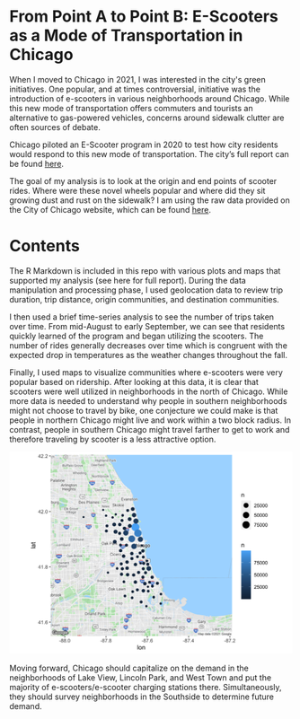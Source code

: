 # From Point A to Point B: E-Scooters as a Mode of Transportation in Chicago
When I moved to Chicago in 2021, I was interested in the city's green initiatives. 
One popular, and at times controversial, initiative was the introduction of e-scooters
in various neighborhoods around Chicago. While this new mode of transportation offers 
commuters and tourists an alternative to gas-powered vehicles, concerns around sidewalk
clutter are often sources of debate. 


Chicago piloted an E-Scooter program in 2020 to test how city residents would
respond to this new mode of transportation. The city’s full report can be found [here](https://www.chicago.gov/content/dam/city/depts/cdot/Misc/EScooters/2021/2020%20Chicago%20E-scooter%20Evaluation%20-%20Final.pdf).

The goal of my analysis is to look at the origin and end points of scooter rides.
Where were these novel wheels popular and where did they sit growing dust and 
rust on the sidewalk? I am using the raw data provided on the City of Chicago website, 
which can be found [here](https://data.cityofchicago.org/Transportation/E-Scooter-Trips-2020/3rse-fbp6).


# Contents

The R Markdown is included in this repo with various plots and maps that supported 
my analysis (see here for full report). During the data manipulation and processing phase, I used geolocation data 
to review trip duration, trip distance, origin communities, and destination communities.  

I then used a brief time-series analysis to see the number of trips taken over time. 
From mid-August to early September, we can see that residents quickly learned 
of the program and began utilizing the scooters. The number of rides generally 
decreases over time which is congruent with the expected drop in temperatures as 
the weather changes throughout the fall.

Finally, I used maps to visualize communities where e-scooters were very popular based on 
ridership. After looking at this data, it is clear that scooters were well utilized
in neighborhoods in the north of Chicago. While more data is needed to understand why 
people in southern neighborhoods might not choose to travel by bike, one conjecture we 
could make is that people in northern Chicago might live and work within a two block radius. 
In contrast, people in southern Chicago might travel farther to get to work and therefore 
traveling by scooter is a less attractive option.

![E-Scooter Origin Communities](https://github.com/sscott11895/e-scooters-in-chicago/blob/main/e_scooters_ride_start_loc.png)

Moving forward, Chicago should capitalize on the demand in the neighborhoods of Lake View, Lincoln Park, and 
West Town and put the majority of e-scooters/e-scooter charging stations there. 
Simultaneously, they should survey neighborhoods in the Southside to determine future demand.